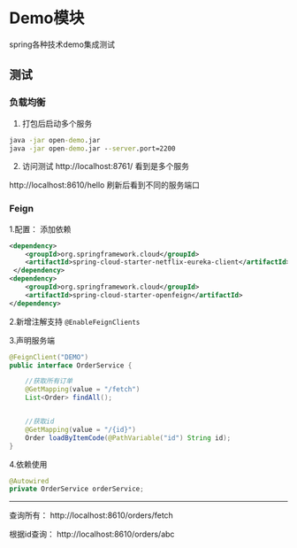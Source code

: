 # Demo模块

spring各种技术demo集成测试

## 测试

### 负载均衡

1. 打包后启动多个服务
```cmd
java -jar open-demo.jar
java -jar open-demo.jar --server.port=2200
```

2. 访问测试
http://localhost:8761/ 看到是多个服务

http://localhost:8610/hello 刷新后看到不同的服务端口


### Feign

1.配置：
添加依赖

```xml
<dependency>
    <groupId>org.springframework.cloud</groupId>
    <artifactId>spring-cloud-starter-netflix-eureka-client</artifactId>
 </dependency>
<dependency>
    <groupId>org.springframework.cloud</groupId>
    <artifactId>spring-cloud-starter-openfeign</artifactId>
</dependency>
```

2.新增注解支持 `@EnableFeignClients`

3.声明服务端
```java
@FeignClient("DEMO")
public interface OrderService {

    //获取所有订单
    @GetMapping(value = "/fetch")
    List<Order> findAll();


    //获取id
    @GetMapping(value = "/{id}")
    Order loadByItemCode(@PathVariable("id") String id);
}
```

4.依赖使用
```java
@Autowired
private OrderService orderService;
```
---

查询所有：
http://localhost:8610/orders/fetch

根据id查询：
http://localhost:8610/orders/abc

